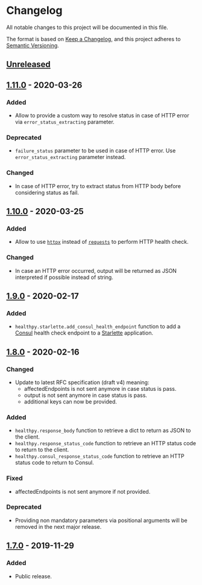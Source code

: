 # Changelog
All notable changes to this project will be documented in this file.

The format is based on [Keep a Changelog](https://keepachangelog.com/en/1.0.0/),
and this project adheres to [Semantic Versioning](https://semver.org/spec/v2.0.0.html).

## [Unreleased]

## [1.11.0] - 2020-03-26
### Added
- Allow to provide a custom way to resolve status in case of HTTP error via `error_status_extracting` parameter.

### Deprecated
- `failure_status` parameter to be used in case of HTTP error. Use `error_status_extracting` parameter instead.

### Changed
- In case of HTTP error, try to extract status from HTTP body before considering status as fail.

## [1.10.0] - 2020-03-25
### Added
- Allow to use [`httpx`](https://pypi.python.org/pypi/httpx) instead of [`requests`](https://pypi.python.org/pypi/requests) to perform HTTP health check.

### Changed
- In case an HTTP error occurred, output will be returned as JSON interpreted if possible instead of string.

## [1.9.0] - 2020-02-17
### Added
- `healthpy.starlette.add_consul_health_endpoint` function to add a [Consul](https://www.consul.io/docs/agent/checks.html) health check endpoint to a [Starlette](https://www.starlette.io) application.

## [1.8.0] - 2020-02-16
### Changed
- Update to latest RFC specification (draft v4) meaning:
    - affectedEndpoints is not sent anymore in case status is pass.
    - output is not sent anymore in case status is pass.
    - additional keys can now be provided.

### Added
- `healthpy.response_body` function to retrieve a dict to return as JSON to the client.
- `healthpy.response_status_code` function to retrieve an HTTP status code to return to the client.
- `healthpy.consul_response_status_code` function to retrieve an HTTP status code to return to Consul.

### Fixed
- affectedEndpoints is not sent anymore if not provided.

### Deprecated
- Providing non mandatory parameters via positional arguments will be removed in the next major release.

## [1.7.0] - 2019-11-29
### Added
- Public release.

[Unreleased]: https://github.com/Colin-b/healthpy/compare/v1.11.0...HEAD
[1.11.0]: https://github.com/Colin-b/healthpy/compare/v1.10.0...v1.11.0
[1.10.0]: https://github.com/Colin-b/healthpy/compare/v1.9.0...v1.10.0
[1.9.0]: https://github.com/Colin-b/healthpy/compare/v1.8.0...v1.9.0
[1.8.0]: https://github.com/Colin-b/healthpy/compare/v1.7.0...v1.8.0
[1.7.0]: https://github.com/Colin-b/healthpy/releases/tag/v1.7.0
